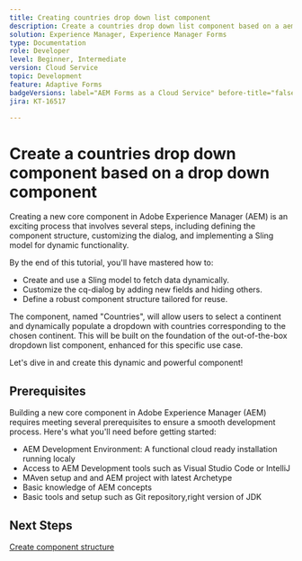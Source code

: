 ```yaml
---
title: Creating countries drop down list component
description: Create a countries drop down list component based on a aem forms core drop down component.
solution: Experience Manager, Experience Manager Forms
type: Documentation
role: Developer
level: Beginner, Intermediate
version: Cloud Service
topic: Development
feature: Adaptive Forms
badgeVersions: label="AEM Forms as a Cloud Service" before-title="false"
jira: KT-16517

---
```

# Create a countries drop down component based on a drop down component

Creating a new core component in Adobe Experience Manager (AEM) is an exciting process that involves several steps, including defining the component structure, customizing the dialog, and implementing a Sling model for dynamic functionality.

By the end of this tutorial, you'll have mastered how to:

* Create and use a Sling model to fetch data dynamically.
* Customize the cq-dialog by adding new fields and hiding others.
* Define a robust component structure tailored for reuse.

The component, named "Countries", will allow users to select a continent and dynamically populate a dropdown with countries corresponding to the chosen continent. This will be built on the foundation of the out-of-the-box dropdown list component, enhanced for this specific use case.

Let's dive in and create this dynamic and powerful component!

## Prerequisites

Building a new core component in Adobe Experience Manager (AEM) requires meeting several prerequisites to ensure a smooth development process. Here's what you'll need before getting started:

* AEM Development Environment: A functional cloud ready installation running localy
* Access to AEM Development tools such as Visual Studio Code or IntelliJ
* MAven setup and and AEM project with latest Archetype
* Basic knowledge of AEM concepts
* Basic tools and setup such as Git repository,right version of JDK


## Next Steps

[Create component structure](./component.md)
